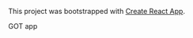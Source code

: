 This project was bootstrapped with [Create React App](https://github.com/facebook/create-react-app).

GOT app